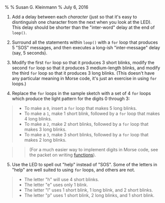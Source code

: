 %
% Susan G. Kleinmann
% July 6, 2016

1. Add a delay between each *character* (just so that it's easy to disntinguish
one character from the next when you look at the LED).  This delay should 
be shorter than the "inter-word" delay at the end of `loop()`.

2. Surround all the statements within `loop()` with a `for` loop that 
produces 5 "SOS" messages, and then executes a long-ish "inter-message"
delay (say, 5 seconds).

3. Modify the first `for` loop so that it produces 3 short blinks, modify the
second `for` loop so that it produces 3 medium-length blinks, and modify the third 
`for` loop so that it produces 3 long blinks.  (This doesn't have any particular
meaning in Morse code, it's just an exercise in using `for` loops.)

4.  Replace the `for` loops in the sample sketch with a set of 4 `for` loops
which produce the light pattern for the digits 0 through 3:

> * To make a `0`, insert a `for` loop that makes 5 long blinks.
> * To make a `1`, make 1 short blink, followed by a `for` loop that makes 4 long blinks.
> * To make a `2`, make 2 short blinks, followed by a `for` loop that makes 3 long blinks.
> * To make a `3`, make 3 short blinks, followed by a `for` loop that makes 2 long blinks.

> > (For a much easier way to implement digits in Morse code, see the packet 
> > on writing [functions](../4-functions)).

5. Use the LED to spell out "help" instead of "SOS".  Some of the letters
in "help" are well suited to using `for` loops, and others are not.

> * The letter "h" will use 4 short blinks.
> * The letter "e" uses only 1 blink.
> * The letter "l" uses 1 short blink, 1 long blink, and 2 short blinks.
> * The letter "p" uses 1 short blink, 2 long blinks, and 1 short blink.

